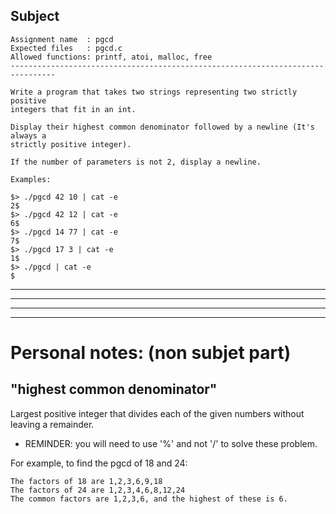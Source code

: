 ## Subject

```
Assignment name  : pgcd
Expected files   : pgcd.c
Allowed functions: printf, atoi, malloc, free
--------------------------------------------------------------------------------

Write a program that takes two strings representing two strictly positive
integers that fit in an int.

Display their highest common denominator followed by a newline (It's always a
strictly positive integer).

If the number of parameters is not 2, display a newline.

Examples:

$> ./pgcd 42 10 | cat -e
2$
$> ./pgcd 42 12 | cat -e
6$
$> ./pgcd 14 77 | cat -e
7$
$> ./pgcd 17 3 | cat -e
1$
$> ./pgcd | cat -e
$
```
---------------------------------
---------------------------------
---------------------------------
---------------------------------

# Personal notes: (non subjet part)
## "highest common denominator"
Largest positive integer that divides each of the given numbers without leaving a remainder.
- REMINDER: you will need to use '%' and not '/' to solve these problem. 

For example, to find the pgcd of 18 and 24:
```
The factors of 18 are 1,2,3,6,9,18
The factors of 24 are 1,2,3,4,6,8,12,24
The common factors are 1,2,3,6, and the highest of these is 6.
```